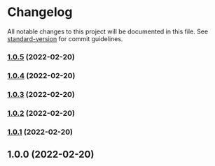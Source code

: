 # Changelog

All notable changes to this project will be documented in this file. See [standard-version](https://github.com/conventional-changelog/standard-version) for commit guidelines.

### [1.0.5](https://github.com/TimeBandit/personal-site/compare/v1.0.4...v1.0.5) (2022-02-20)

### [1.0.4](https://github.com/TimeBandit/personal-site/compare/v1.0.3...v1.0.4) (2022-02-20)

### [1.0.3](https://github.com/TimeBandit/personal-site/compare/v1.0.2...v1.0.3) (2022-02-20)

### [1.0.2](https://github.com/TimeBandit/personal-site/compare/v1.0.1...v1.0.2) (2022-02-20)

### [1.0.1](https://github.com/TimeBandit/personal-site/compare/v1.0.0...v1.0.1) (2022-02-20)

## 1.0.0 (2022-02-20)
